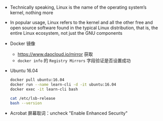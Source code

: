 - Technically speaking, Linux is the name of the operating system’s kernel, nothing more
- In popular usage, Linux refers to the kernel and all the other free and open source software found in the typical Linux distribution, that is, the entire Linux ecosystem, not just the GNU components

- Docker 镜像
    - https://www.daocloud.io/mirror 获取
    - `docker info` 的 `Registry Mirrors` 字段验证是否设置成功
- Ubuntu 16.04

    ```bash
    docker pull ubuntu:16.04
    docker run --name learn-cli -d -it ubuntu:16.04
    docker exec -it learn-cli bash

    cat /etc/lsb-release
    bash --version
    ```

- Acrobat 屏幕取词：uncheck "Enable Enhanced Security"
